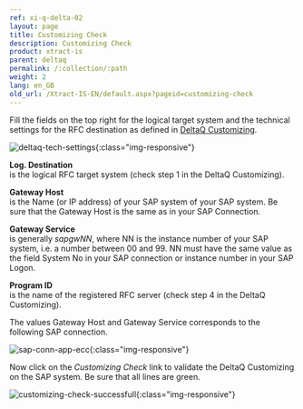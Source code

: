 ```yaml
---
ref: xi-q-delta-02
layout: page
title: Customizing Check
description: Customizing Check
product: xtract-is
parent: deltaq
permalink: /:collection/:path
weight: 2
lang: en_GB
old_url: /Xtract-IS-EN/default.aspx?pageid=customizing-check
---
```


Fill the fields on the top right for the logical target system and the technical settings for the RFC destination as defined in [DeltaQ Customizing](../sap-customizing/customizing-for-deltaq). 


![deltaq-tech-settings](/img/content/deltaq-tech-settings.png){:class="img-responsive"}

**Log. Destination**<br> is the logical RFC target system (check step 1 in the DeltaQ Customizing).

**Gateway Host**<br> is the Name (or IP address) of your SAP system of your SAP system. 
Be sure that the Gateway Host is the same as in your SAP Connection.

**Gateway Service**<br> is generally *sapgwNN*, where NN is the instance number of your SAP system, i.e. a number between 00 and 99.
NN must have the same value as the field System No in your SAP connection or instance number in your SAP Logon. 

**Program ID**<br> is the name of the registered RFC server (check step 4 in the DeltaQ Customizing).

The values Gateway Host and Gateway Service corresponds to the following SAP connection.

![sap-conn-app-ecc](/img/content/sap-conn-app-ecc.png){:class="img-responsive"}

Now click on the *Customizing Check* link to validate the DeltaQ Customizing on the SAP system.
Be sure that all lines are green. 

![customizing-check-successfull](/img/content/customizing-check-successfull.png){:class="img-responsive"}
